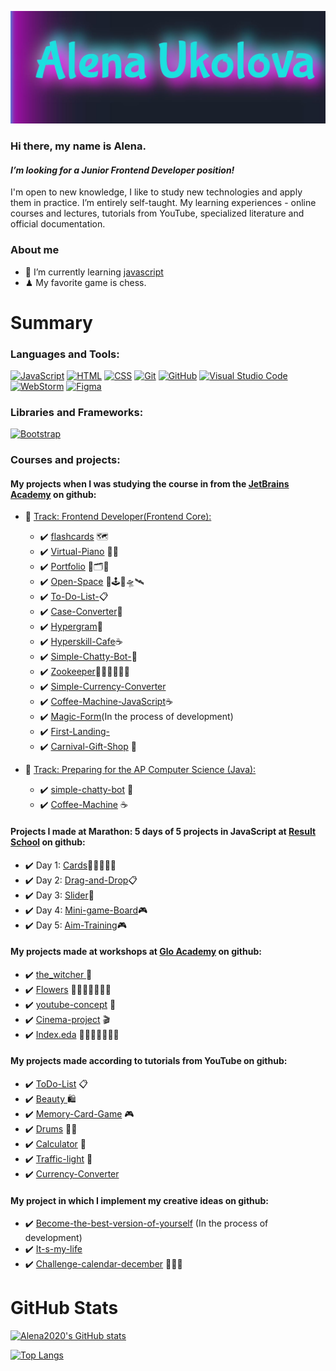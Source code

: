 [![Header](https://github.com/Alena2020/Alena2020/blob/main/img/Header1.JPG)](https://github.com/Alena2020)

### Hi there, my name is Alena.

#### **_I’m looking for a Junior Frontend Developer position!_**

I'm open to new knowledge, I like to study new technologies and apply them in practice. I’m entirely self-taught. My learning experiences - online courses and lectures, tutorials from YouTube, specialized literature and official documentation.

### About me

<!-- - 🔭 I’m currently working on the [Become-the-best-version-of-yourself](https://github.com/Alena2020/Become-the-best-version-of-yourself) -->

- 🌱 I’m currently learning [javascript](https://learn.javascript.ru/)
- ♟ My favorite game is chess.

# Summary

### Languages and Tools:

[![JavaScript](https://img.shields.io/badge/-Java_Script-mediumblue?style=for-the-badge&logo=JavaScript)](https://developer.mozilla.org/ru/docs/Web/JavaScript)
[![HTML](https://img.shields.io/badge/-HTML-mediumblue?style=for-the-badge&logo=HTML5)](https://developer.mozilla.org/ru/docs/Learn/Getting_started_with_the_web/HTML_basics)
[![CSS](https://img.shields.io/badge/-CSS-mediumblue?style=for-the-badge&logoColor=4f88db&logo=CSS3)](https://developer.mozilla.org/ru/docs/Web/CSS)
[![Git](https://img.shields.io/badge/-Git-mediumblue?style=for-the-badge&logo=Git)](https://git-scm.com/book/ru/v2/%D0%92%D0%B2%D0%B5%D0%B4%D0%B5%D0%BD%D0%B8%D0%B5-%D0%A7%D1%82%D0%BE-%D1%82%D0%B0%D0%BA%D0%BE%D0%B5-Git%3F)
[![GitHub](https://img.shields.io/badge/-GitHub-mediumblue?style=for-the-badge&logo=GitHub)](https://github.com/)
[![Visual Studio Code](https://img.shields.io/badge/-Visual_Studio_Code-mediumblue?style=for-the-badge&logoColor=4f88db&logo=VisualStudioCode)](https://code.visualstudio.com/)
[![WebStorm](https://img.shields.io/badge/-WebStorm-mediumblue?style=for-the-badge&logoColor=black&logo=WebStorm)](https://www.jetbrains.com/ru-ru/webstorm/)
[![Figma](https://img.shields.io/badge/-Figma-mediumblue?style=for-the-badge&logo=Figma)](https://www.figma.com/)

### Libraries and Frameworks:

[![Bootstrap](https://img.shields.io/badge/-Bootstrap-mediumblue?style=for-the-badge&logo=Bootstrap)](https://getbootstrap.com/)

<!--
### Books 📚:
-->

### Courses and projects:

#### My projects when I was studying the course in from the [JetBrains Academy](https://hyperskill.org/profile/3929743) on github:

- :large_blue_diamond: [Track: Frontend Developer(Frontend Core):](https://hyperskill.org/tracks/5)

  - :heavy_check_mark: [flashcards](https://github.com/Alena2020/flashcards) 🗺
  - :heavy_check_mark: [Virtual-Piano](https://github.com/Alena2020/Virtual-Piano) 🎹🎼
  - :heavy_check_mark: [Portfolio](https://github.com/Alena2020/Portfolio) 🧰🗂🌌
  - :heavy_check_mark: [Open-Space](https://github.com/Alena2020/Open-Space) 🌌🕹🚀🛸🛰
  - :heavy_check_mark: [To-Do-List-](https://github.com/Alena2020/To-Do-List-)📋
  - :heavy_check_mark: [Case-Converter](https://github.com/Alena2020/Case-Converter)📁
  - :heavy_check_mark: [Hypergram](https://github.com/Alena2020/Hypergram)🎨
  - :heavy_check_mark: [Hyperskill-Cafe](https://github.com/Alena2020/Hyperskill-Cafe)☕️
  - :heavy_check_mark: [Simple-Chatty-Bot-](https://github.com/Alena2020/Simple-Chatty-Bot-)🤖
  - :heavy_check_mark: [Zookeeper](https://github.com/Alena2020/Zookeeper)🐫🦁🦌🦢🦇🐰
  - :heavy_check_mark: [Simple-Currency-Converter](https://github.com/Alena2020/Simple-Currency-Converter)
  - :heavy_check_mark: [Coffee-Machine-JavaScript](https://github.com/Alena2020/Coffee-Machine-JavaScript)☕️
  - :heavy_check_mark: [Magic-Form](https://github.com/Alena2020/Magic-Form)(In the process of development)
  - :heavy_check_mark: [First-Landing-](https://github.com/Alena2020/First-Landing-)
  - :heavy_check_mark: [Carnival-Gift-Shop](https://github.com/Alena2020/Carnival-Gift-Shop) 🎁

- :large_blue_diamond: [Track: Preparing for the AP Computer Science (Java):](https://hyperskill.org/tracks/8)
  - :heavy_check_mark: [simple-chatty-bot](https://github.com/Alena2020/simple-chatty-bot) 🤖
  - :heavy_check_mark: [Coffee-Machine](https://github.com/Alena2020/Coffee-Machine) ☕️

#### Projects I made at Marathon: 5 days of 5 projects in JavaScript at [Result School](https://result.school/products/marathon-js?utm_source=youtube&utm_medium=vladilen&utm_campaign=video_18_10_2022) on github:

- :heavy_check_mark: Day 1: [Cards](https://github.com/Alena2020/Cards)🌹🌺🌸🌼🌻
- :heavy_check_mark: Day 2: [Drag-and-Drop](https://github.com/Alena2020/Drag-and-Drop)📋
- :heavy_check_mark: Day 3: [Slider](https://github.com/Alena2020/Slider)📓
- :heavy_check_mark: Day 4: [Mini-game-Board](https://github.com/Alena2020/Mini-game-Board)🎮
- :heavy_check_mark: Day 5: [Aim-Training](https://github.com/Alena2020/Aim-Training)🎮

#### My projects made at workshops at [Glo Academy](https://glo.academy/) on github:

- :heavy_check_mark: [the_witcher ](https://github.com/Alena2020/the_witcher) 🐺
- :heavy_check_mark: [Flowers](https://github.com/Alena2020/Flowers) 💐🌷🌹🌺🌸🌼🌻
- :heavy_check_mark: [youtube-concept](https://github.com/Alena2020/youtube-concept) 📒
- :heavy_check_mark: [Cinema-project](https://github.com/Alena2020/Cinema-project) 🎬
- :heavy_check_mark: [Index.eda](https://github.com/Alena2020/Index.eda) 🍱🥗🍰🍗🥞🍕🥘

#### My projects made according to tutorials from YouTube on github:

- :heavy_check_mark: [ToDo-List](https://github.com/Alena2020/ToDo-List/) 📋
- :heavy_check_mark: [Beauty ](https://github.com/Alena2020/Beauty) 🛍
- :heavy_check_mark: [Memory-Card-Game](https://github.com/Alena2020/Memory-Card-Game/) 🎮
- :heavy_check_mark: [Drums](https://github.com/Alena2020/Drums/) 🥁🎼
- :heavy_check_mark: [Calculator](https://github.com/Alena2020/Calculator) 🧮
- :heavy_check_mark: [Traffic-light](https://github.com/Alena2020/Traffic-light) 🚦
- :heavy_check_mark: [Currency-Converter](https://github.com/Alena2020/Currency-Converter)

#### My project in which I implement my creative ideas on github:

- :heavy_check_mark: [Become-the-best-version-of-yourself](https://github.com/Alena2020/Become-the-best-version-of-yourself) (In the process of development)
- :heavy_check_mark: [It-s-my-life](https://github.com/Alena2020/It-s-my-life)
- :heavy_check_mark: [Challenge-calendar-december](https://github.com/Alena2020/Challenge-calendar-december) 🎄🎁🍊

# GitHub Stats

[![Alena2020's GitHub stats](https://github-readme-stats.vercel.app/api?username=Alena2020&show_icons=true&theme=tokyonight&include_all_commits)](https://github.com/anuraghazra/github-readme-stats)

[![Top Langs](https://github-readme-stats.vercel.app/api/top-langs/?username=Alena2020&theme=tokyonight)](https://github.com/anuraghazra/github-readme-stats)

